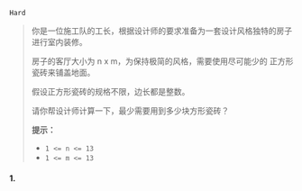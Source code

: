 `Hard`

> 你是一位施工队的工长，根据设计师的要求准备为一套设计风格独特的房子进行室内装修。
>
> 房子的客厅大小为 n x m，为保持极简的风格，需要使用尽可能少的 正方形 瓷砖来铺盖地面。
>
> 假设正方形瓷砖的规格不限，边长都是整数。
>
> 请你帮设计师计算一下，最少需要用到多少块方形瓷砖？
>
> **提示：**
>
> - `1 <= n <= 13`
> - `1 <= m <= 13`

#### 1. 

```python

```

